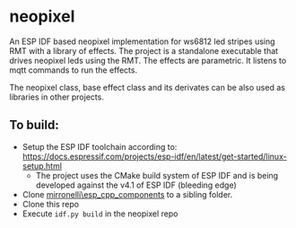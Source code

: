 # neopixel
An ESP IDF based neopixel implementation for ws6812 led stripes using RMT with a library of effects.
The project is a standalone executable that drives neopixel leds using the RMT. The effects are parametric.
It listens to mqtt commands to run the effects.

The neopixel class, base effect class and its derivates can be also used as libraries in other projects.

## To build:
- Setup the ESP IDF toolchain according to: https://docs.espressif.com/projects/esp-idf/en/latest/get-started/linux-setup.html 
  - The project uses the CMake build system of ESP IDF and is being developed against the v4.1 of ESP IDF (bleeding edge)
- Clone [mirronelli\esp_cpp_components](https://github.com/mirronelli/esp_cpp_components) to a sibling folder.
- Clone this repo
- Execute ```idf.py build``` in the neopixel repo
